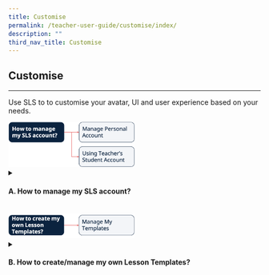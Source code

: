 ```yaml
---
title: Customise
permalink: /teacher-user-guide/customise/index/
description: ""
third_nav_title: Customise
---
```

<h2>Customise</h2>
<hr>
<p>Use SLS to to customise your avatar, UI and user experience based on your needs.</p>
<img style="width: 50%;" alt="Flow Customise" src="/images/2Teacher/Flow-Customise.png">

<details>
 <summary><h4>A. How to manage my SLS account?</h4></summary>
<ul>
	<p>Manage Personal Account</p>
  <li><a target="_blank" href="/teacher-user-guide/customise/customise-an-avatar/">(A1,i) Customise an Avatar</a></li>
  <li><a target="_blank" href="/teacher-user-guide/customise/change-display-name/">(A1,ii) Change Display Name</a></li>
  <li><a target="_blank" href="/teacher-user-guide/customise/set-an-alternate-email-address/">(A1,iii) Set an Alternate Email Address</a></li>
  <li><a target="_blank" href="/teacher-user-guide/customise/set-email-notifications/">(A1,iv) Set Email Notifications (New)</a></li>
  <li><a target="_blank" href="/teacher-user-guide/customise/manage-linked-account/">(A1,v) Manage Linked Account</a></li>
  <li><a target="_blank" href="/teacher-user-guide/customise/change-sls-password/">(A1,vi) Change SLS Password</a></li>
	<p>Using Teacher's Student Account</p>
  <li><a target="_blank" href="/teacher-user-guide/customise/switch-to-student-account/">(A1,vii) Switch to Student Account</a></li>
</ul>
</details>
<br>
  <img style="width: 50%;" alt="Flow Customise" src="/images/2Teacher/Flow-Customise1.png">
<details>
 <summary><h4>B. How to create/manage my own Lesson Templates?</h4></summary>
<ul>
  <li><a target="_blank" href="/teacher-user-guide/customise/manage-my-templates/">(B1,i) Manage My Templates</a></li>
</ul>
</details>